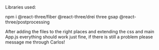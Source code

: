 
Libraries used:

npm i @react-three/fiber @react-three/drei three gsap @react-three/postprocessing

After adding the files to the right places and extending the css and main App.js everything should work just fine, if there is still a problem please message me through Carlos!

